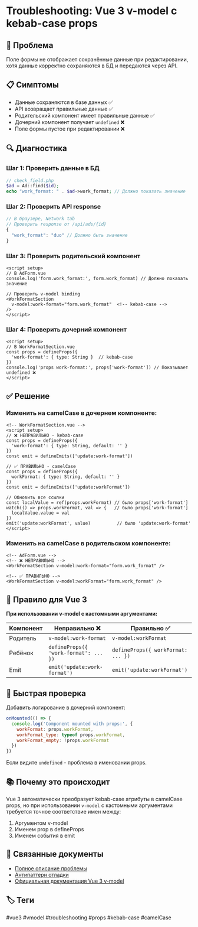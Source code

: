 # Troubleshooting: Vue 3 v-model с kebab-case props

## 🐛 Проблема
Поле формы не отображает сохранённые данные при редактировании, хотя данные корректно сохраняются в БД и передаются через API.

## 📋 Симптомы
- Данные сохраняются в базе данных ✅
- API возвращает правильные данные ✅
- Родительский компонент имеет правильные данные ✅
- Дочерний компонент получает `undefined` ❌
- Поле формы пустое при редактировании ❌

## 🔍 Диагностика

### Шаг 1: Проверить данные в БД
```php
// check_field.php
$ad = Ad::find($id);
echo "work_format: " . $ad->work_format; // Должно показать значение
```

### Шаг 2: Проверить API response
```javascript
// В браузере, Network tab
// Проверить response от /api/ads/{id}
{
  "work_format": "duo" // Должно быть значение
}
```

### Шаг 3: Проверить родительский компонент
```vue
<script setup>
// В AdForm.vue
console.log('form.work_format:', form.work_format) // Должно показать значение

// Проверить v-model binding
<WorkFormatSection
  v-model:work-format="form.work_format"  <!-- kebab-case -->
/>
</script>
```

### Шаг 4: Проверить дочерний компонент
```vue
<script setup>
// В WorkFormatSection.vue
const props = defineProps({
  'work-format': { type: String }  // kebab-case
})
console.log('props work-format:', props['work-format']) // Показывает undefined ❌
</script>
```

## ✅ Решение

### Изменить на camelCase в дочернем компоненте:

```vue
<!-- WorkFormatSection.vue -->
<script setup>
// ❌ НЕПРАВИЛЬНО - kebab-case
const props = defineProps({
  'work-format': { type: String, default: '' }
})
const emit = defineEmits(['update:work-format'])

// ✅ ПРАВИЛЬНО - camelCase
const props = defineProps({
  workFormat: { type: String, default: '' }
})
const emit = defineEmits(['update:workFormat'])

// Обновить все ссылки
const localValue = ref(props.workFormat) // было props['work-format']
watch(() => props.workFormat, val => {   // было props['work-format']
  localValue.value = val
})
emit('update:workFormat', value)          // было 'update:work-format'
</script>
```

### Изменить на camelCase в родительском компоненте:

```vue
<!-- AdForm.vue -->
<!-- ❌ НЕПРАВИЛЬНО -->
<WorkFormatSection v-model:work-format="form.work_format" />

<!-- ✅ ПРАВИЛЬНО -->
<WorkFormatSection v-model:workFormat="form.work_format" />
```

## 🎯 Правило для Vue 3

**При использовании v-model с кастомными аргументами:**

| Компонент | Неправильно ❌ | Правильно ✅ |
|-----------|---------------|-------------|
| Родитель | `v-model:work-format` | `v-model:workFormat` |
| Ребёнок | `defineProps({ 'work-format': ... })` | `defineProps({ workFormat: ... })` |
| Emit | `emit('update:work-format')` | `emit('update:workFormat')` |

## 🔧 Быстрая проверка

Добавить логирование в дочерний компонент:
```javascript
onMounted(() => {
  console.log('Component mounted with props:', {
    workFormat: props.workFormat,
    workFormat_type: typeof props.workFormat,
    workFormat_empty: !props.workFormat
  })
})
```

Если видите `undefined` - проблема в именовании props.

## 📚 Почему это происходит

Vue 3 автоматически преобразует kebab-case атрибуты в camelCase props, но при использовании `v-model` с кастомными аргументами требуется точное соответствие имен между:
1. Аргументом v-model
2. Именем prop в defineProps
3. Именем события в emit

## 🔗 Связанные документы
- [Полное описание проблемы](../vue3-vmodel-problem-solution.md)
- [Антипаттерн отладки](../antipatterns/vue-vmodel-debugging-antipattern.md)
- [Официальная документация Vue 3 v-model](https://vuejs.org/guide/components/v-model.html)

## 🏷️ Теги
#vue3 #vmodel #troubleshooting #props #kebab-case #camelCase